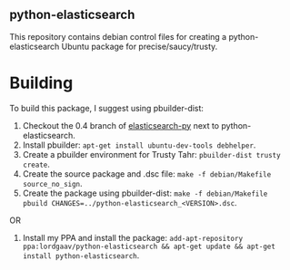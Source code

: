 python-elasticsearch
--------------------

This repository contains debian control files for creating a python-elasticsearch Ubuntu package for precise/saucy/trusty.


Building
========

To build this package, I suggest using pbuilder-dist:

1. Checkout the 0.4 branch of [elasticsearch-py] next to python-elasticsearch.
2. Install pbuilder: `apt-get install ubuntu-dev-tools debhelper`.
3. Create a pbuilder environment for Trusty Tahr: `pbuilder-dist trusty create`.
4. Create the source package and .dsc file: `make -f debian/Makefile source_no_sign`.
5. Create the package using pbuilder-dist:  `make -f debian/Makefile pbuild CHANGES=../python-elasticsearch_<VERSION>.dsc`.

OR

1. Install my PPA and install the package: `add-apt-repository ppa:lordgaav/python-elasticsearch && apt-get update && apt-get install python-elasticsearch`.

[elasticsearch-py]: https://github.com/elasticsearch/elasticsearch-py/tree/0.4
